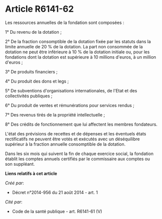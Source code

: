 # Article R6141-62

Les ressources annuelles de la fondation sont composées :

1° Du revenu de la dotation ;

2° De la fraction consomptible de la dotation fixée par les statuts dans la limite annuelle de 20 % de la dotation. La part
non consommée de la dotation ne peut être inférieure à 10 % de la dotation initiale ou, pour les fondations dont la dotation
est supérieure à 10 millions d'euros, à un million d'euros ;

3° De produits financiers ;

4° Du produit des dons et legs ;

5° De subventions d'organisations internationales, de l'Etat et des collectivités publiques ;

6° Du produit de ventes et rémunérations pour services rendus ;

7° Des revenus tirés de la propriété intellectuelle ;

8° Des crédits de fonctionnement que lui affectent les membres fondateurs.

L'état des prévisions de recettes et de dépenses et les éventuels états rectificatifs ne peuvent être votés et exécutés avec
un déséquilibre supérieur à la fraction annuelle consomptible de la dotation.

Dans les six mois qui suivent la fin de chaque exercice social, la fondation établit les comptes annuels certifiés par le
commissaire aux comptes ou son suppléant.

**Liens relatifs à cet article**

_Créé par_:

  - Décret n°2014-956 du 21 août 2014 - art. 1

_Cité par_:

  - Code de la santé publique - art. R6141-61 (V)

